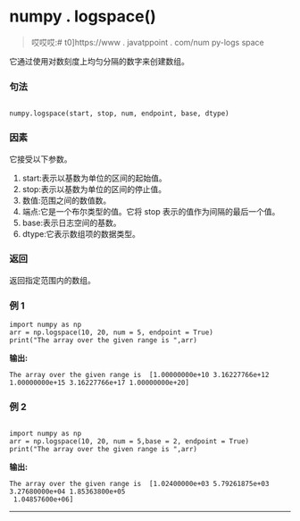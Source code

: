 # numpy . logspace()

> 哎哎哎:# t0]https://www . javatppoint . com/num py-logs space

它通过使用对数刻度上均匀分隔的数字来创建数组。

### 句法

```

numpy.logspace(start, stop, num, endpoint, base, dtype)

```

### 因素

它接受以下参数。

1.  start:表示以基数为单位的区间的起始值。
2.  stop:表示以基数为单位的区间的停止值。
3.  数值:范围之间的数值数。
4.  端点:它是一个布尔类型的值。它将 stop 表示的值作为间隔的最后一个值。
5.  base:表示日志空间的基数。
6.  dtype:它表示数组项的数据类型。

### 返回

返回指定范围内的数组。

### 例 1

```
import numpy as np
arr = np.logspace(10, 20, num = 5, endpoint = True)
print("The array over the given range is ",arr)

```

**输出:**

```
The array over the given range is  [1.00000000e+10 3.16227766e+12 1.00000000e+15 3.16227766e+17 1.00000000e+20]

```

### 例 2

```

import numpy as np
arr = np.logspace(10, 20, num = 5,base = 2, endpoint = True)
print("The array over the given range is ",arr)

```

**输出:**

```
The array over the given range is  [1.02400000e+03 5.79261875e+03 3.27680000e+04 1.85363800e+05
 1.04857600e+06]

```

* * *